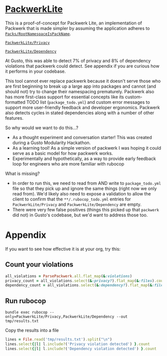 # [PackwerkLite](/lib/rubocop/cop/packwerk_lite)

This is a proof-of-concept for Packwerk Lite, an implementation of Packwerk that is made simpler by assuming the application adheres to [`Packs/RootNamespaceIsPackName`](/lib/rubocop/cop/packs/namespace_convention.rb).

[`PackwerkLite/Privacy`](/lib/rubocop/cop/packwerk_lite/privacy_checker.rb)

[`PackwerkLite/Dependency`](/lib/rubocop/cop/packwerk_lite/dependency_checker.rb)

At Gusto, this was able to detect 7% of privacy and 8% of dependency violations that packwerk could detect. See appendix if you are curious how it performs in your codebase.

This tool cannot ever replace packwerk because it doesn't serve those who are first beginning to break up a large app into packages and cannot (and should not) try to change their namespacing prematurely. Packwerk also has more first-class support for essential concepts like its custom-formatted TODO list (`package_todo.yml`) and custom error messages to support more user-friendly feedback and developer ergonomics. Packwerk also detects cycles in stated dependencies along with a number of other features.
  
So why would we want to do this...?
- As a thought experiment and conversation starter! This was created during a Gusto Modularity Hackathon.
- As a learning tool! As a simple version of packwerk I was hoping it could serve as a basic model for how packwerk works.
- Experimentally and hypothetically, as a way to provide early feedback loop for engineers who are more familiar with rubocop

What is missing?
- In order to run this, we need to read from AND write to `package_todo.yml` file so that they pick up and ignore the same things (right now we only read from). We'd likely also need to expose a validation to allow the client to confirm that the `**/.rubocop_todo.yml` entries for `PackwerkLite/Privacy` and `PackwerkLite/Dependency` are empty.
- There were very few false positives (things this picked up that `packwerk` did not) in Gusto's codebase, but we'd want to address those too.

# Appendix

If you want to see how effective it is at your org, try this:
## Count your violations
```ruby
all_violations = ParsePackwerk.all.flat_map(&:violations)
privacy_count = all_violations.select(&:privacy?).flat_map(&:files).count
dependency_count = all_violations.select(&:dependency?).flat_map(&:files).count
```
## Run rubocop
```
bundle exec rubocop --only=PackwerkLite/Privacy,PackwerkLite/Dependency --out tmp/results.txt
```

Copy the results into a file
```ruby
lines = File.read('tmp/results.txt').split("\n")
lines.select{|l| l.include?('Privacy violation detected') }.count
lines.select{|l| l.include?('Dependency violation detected') }.count
```
